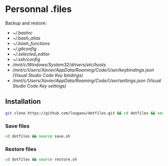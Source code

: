 # Personnal .files

Backup and restore:

- _~/.bashrc_
- _~/.bash_alias_
- _~/.bash_functions_
- _~/.gitconfig_
- _~/.selected_editor_
- _~/.ssh/config_
- _/mnt/c/Windows/System32/drivers/etc/hosts_
- _/mnt/c/Users/Xavier/AppData/Roaming/Code/User/keybindings.json (Visual Studio Code Key bindings)_
- _/mnt/c/Users/Xavier/AppData/Roaming/Code/User/settings.json (Visual Studio Code Key settings)_

## Installation

```bash
git clone https://github.com/lougaou/dotfiles.git && cd dotfiles && source save.sh
```

### Save files

```bash
cd dotfiles && source save.sh
```

### Restore files

```bash
cd dotfiles && source restore.sh
```
